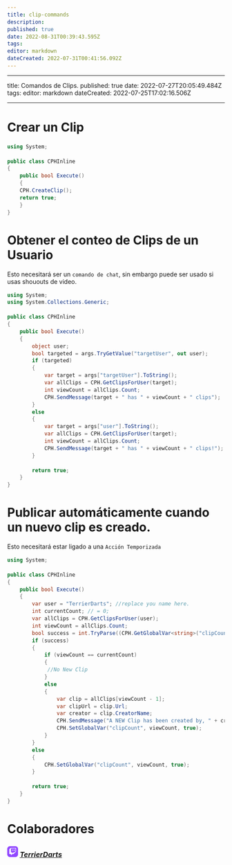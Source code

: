 ```yaml
---
title: clip-commands
description: 
published: true
date: 2022-08-31T00:39:43.595Z
tags: 
editor: markdown
dateCreated: 2022-07-31T00:41:56.092Z
---
```


- - -
title: Comandos de Clips. published: true date: 2022-07-27T20:05:49.484Z tags: editor: markdown dateCreated: 2022-07-25T17:02:16.506Z
- - -

# Crear un Clip
```cs
using System;

public class CPHInline
{
    public bool Execute()
    {
    CPH.CreateClip();
    return true;
    }
}
```

# Obtener el conteo de Clips de un Usuario
Esto necesitará ser un `comando de chat`, sin embargo puede ser usado si usas shououts de video.
```cs
using System;
using System.Collections.Generic;

public class CPHInline
{
    public bool Execute()
    {
        object user;
        bool targeted = args.TryGetValue("targetUser", out user);
        if (targeted)
        {
            var target = args["targetUser"].ToString();
            var allClips = CPH.GetClipsForUser(target);
            int viewCount = allClips.Count;
            CPH.SendMessage(target + " has " + viewCount + " clips");
        }
        else
        {
            var target = args["user"].ToString();
            var allClips = CPH.GetClipsForUser(target);
            int viewCount = allClips.Count;
            CPH.SendMessage(target + " has " + viewCount + " clips!");
        }

        return true;
    }
}
```

# Publicar automáticamente cuando un nuevo clip es creado.
Esto necesitará estar ligado a una `Acción Temporizada`
```cs
using System;

public class CPHInline
{
    public bool Execute()
    {
        var user = "TerrierDarts"; //replace you name here.
        int currentCount; // = 0;
        var allClips = CPH.GetClipsForUser(user);
        int viewCount = allClips.Count;
        bool success = int.TryParse((CPH.GetGlobalVar<string>("clipCount")), out currentCount);
        if (success)
        {
            if (viewCount == currentCount)
            {
             //No New Clip
            }
            else
            {
                var clip = allClips[viewCount - 1];
                var clipUrl = clip.Url;
                var creator = clip.CreatorName;
                CPH.SendMessage("A NEW Clip has been created by, " + creator + " " + clipUrl);
                CPH.SetGlobalVar("clipCount", viewCount, true);
            }
        }
        else
        {
            CPH.SetGlobalVar("clipCount", viewCount, true);
        }

        return true;
    }
}
```

# Colaboradores
### <img src="/logos/twitch-6860918_1280.png" height=25></img> [*TerrierDarts*](https://www.twitch.tv/terrierdarts)


